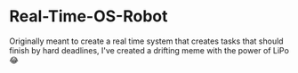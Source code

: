 # Real-Time-OS-Robot

Originally meant to create a real time system that creates tasks that should finish by hard deadlines,
I've created a drifting meme with the power of LiPo 😂 
